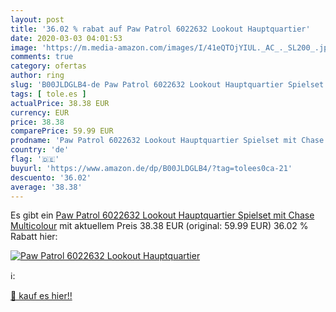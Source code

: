 ```yaml
---
layout: post
title: '36.02 % rabat auf Paw Patrol 6022632 Lookout Hauptquartier'
date: 2020-03-03 04:01:53
image: 'https://m.media-amazon.com/images/I/41eQTOjYIUL._AC_._SL200_.jpg'
comments: true
category: ofertas
author: ring
slug: 'B00JLDGLB4-de Paw Patrol 6022632 Lookout Hauptquartier Spielset mit...'
tags: [ tole.es ]
actualPrice: 38.38 EUR
currency: EUR
price: 38.38
comparePrice: 59.99 EUR
prodname: 'Paw Patrol 6022632 Lookout Hauptquartier Spielset mit Chase  Multicolour'
country: 'de'
flag: '🇩🇪'
buyurl: 'https://www.amazon.de/dp/B00JLDGLB4/?tag=tolees0ca-21'
descuento: '36.02'
average: '38.38'
---
```


Es gibt ein [Paw Patrol 6022632 Lookout Hauptquartier Spielset mit Chase  Multicolour](https://www.amazon.de/dp/B00JLDGLB4/?tag=tolees0ca-21) mit aktuellem Preis 38.38 EUR (original: 59.99 EUR) 36.02 % Rabatt hier:

[![Paw Patrol 6022632 Lookout Hauptquartier](https://m.media-amazon.com/images/I/41eQTOjYIUL._AC_._SL200_.jpg)](https://www.amazon.de/dp/B00JLDGLB4/?tag=tolees0ca-21)

ℹ️:


[🛒 kauf es hier!!](https://www.amazon.de/dp/B00JLDGLB4/?tag=tolees0ca-21)
